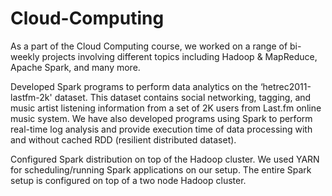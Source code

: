 # Cloud-Computing

As a part of the Cloud Computing course, we worked on a range of bi-weekly projects involving different topics including Hadoop & MapReduce, Apache Spark, and many more.

Developed Spark programs to perform data analytics on the ‘hetrec2011-lastfm-2k'​ dataset. This dataset contains social networking, tagging, and music artist listening information from a set of 2K users from Last.fm online music system. We have also developed programs using Spark to perform real-time log analysis and provide execution time of data processing with and without cached RDD (resilient distributed dataset). 

Configured Spark distribution on top of the Hadoop cluster. We used YARN for scheduling/running Spark applications on our setup. The entire Spark setup is configured on top of a two node Hadoop cluster.
